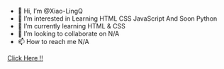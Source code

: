 
- 👋 Hi, I’m @Xiao-LingQ
- 👀 I’m interested in Learning HTML CSS JavaScript And Soon Python
- 🌱 I’m currently learning HTML & CSS
- 💞️ I’m looking to collaborate on N/A
- 📫 How to reach me N/A

<!---
Xiao-LingQ/Xiao-LingQ is a ✨ special ✨ repository because its `README.md` (this file) appears on your GitHub profile.
You can click the Preview link to take a look at your changes.
--->

<a href="index.html">Click Here !!</a>
